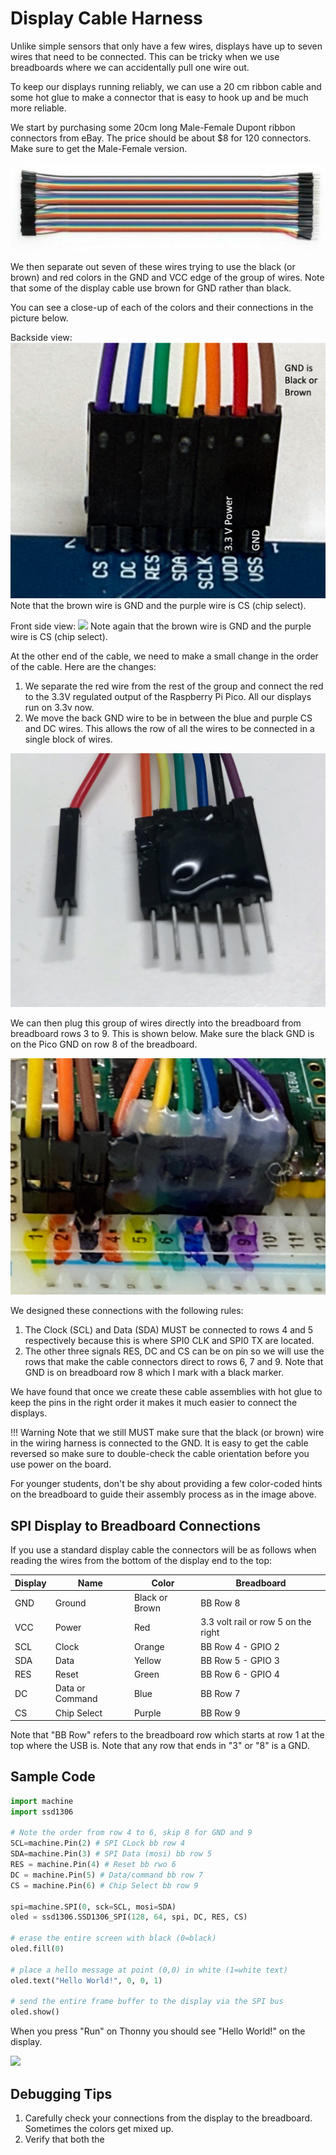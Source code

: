 # Display Cable Harness

Unlike simple sensors that only have a few wires, displays have up to seven wires that need to be connected. This can be tricky when we use breadboards where we can accidentally pull one wire out.

To keep our displays running reliably, we can use a 20 cm ribbon cable and some hot glue to make a connector that is easy to hook up and be much more reliable.

We start by purchasing some 20cm long Male-Female Dupont ribbon connectors from eBay. The price should be about $8 for 120 connectors. Make sure to get the Male-Female version.

![20 cm dupont](../img/dupont-ribbon-cable-m-f.png)

We then separate out seven of these wires trying to use the black (or brown) and red colors in the GND and VCC edge of the group of wires.  Note that some of
the display cable use brown for GND rather than black.

You can see a close-up of each of the colors and their connections in the picture below.

Backside view:
![Display Cable Harness 2](../img/display-harness-display-end.png)
Note that the brown wire is GND and the purple wire is CS (chip select).

Front side view:
![](../img/.display-harness-display-end-front)
Note again that the brown wire is GND and the purple wire is CS (chip select).

At the other end of the cable, we need to make a small change in the order of the cable. Here are the changes:

1. We separate the red wire from the rest of the group and connect the red to the 3.3V regulated output of the Raspberry Pi Pico.  All our displays run on 3.3v now.
2. We move the back GND wire to be in between the blue and purple CS and DC wires. This allows the row of all the wires to be connected in a single block of wires.

![Display Cable Harness 3](../img/display-harness-3.jpg)

We can then plug this group of wires directly into the breadboard from breadboard rows 3 to 9. This is shown below.  Make sure the black GND is on the Pico GND on row 8 of the breadboard.

![Display Cable Breadboard End](../img/display-cable-breadboard-end.jpg)

We designed these connections with the following rules:

1. The Clock (SCL) and Data (SDA) MUST be connected to rows 4 and 5 respectively because this is where SPI0 CLK and SPI0 TX are located.
2. The other three signals RES, DC and CS can be on pin so we will use the rows that make the cable connectors direct to rows 6, 7 and 9. Note that GND is on breadboard row 8 which I mark with a black
marker.

We have found that once we create these cable assemblies with hot glue to keep the pins in the right order it makes it much easier to connect the displays.

!!! Warning
    Note that we still MUST make sure that the black (or brown) wire in the wiring harness is connected to the GND. It is easy to get the cable reversed so make sure to double-check the cable orientation before you use power on the board.

For younger students, don't be shy about providing a few color-coded hints on the breadboard to guide their assembly process as in the image above.

## SPI Display to Breadboard Connections

If you use a standard display cable the connectors will be as follows when
reading the wires from the bottom of the display end to the top:

|Display|Name|Color|Breadboard|
|---|---|---|---|
|GND|Ground|Black or Brown|BB Row 8|
|VCC|Power|Red|3.3 volt rail or row 5 on the right|
|SCL|Clock|Orange|BB Row 4 - GPIO 2|
|SDA|Data|Yellow|BB Row 5 - GPIO 3|
|RES|Reset|Green|BB Row 6 - GPIO 4|
|DC|Data or Command|Blue|BB Row 7|
|CS|Chip Select|Purple|BB Row 9|

Note that "BB Row" refers to the breadboard row which starts at row 1 at the top
where the USB is.  Note that any row that ends in "3" or "8" is a GND.

## Sample Code

```python
import machine
import ssd1306

# Note the order from row 4 to 6, skip 8 for GND and 9
SCL=machine.Pin(2) # SPI CLock bb row 4
SDA=machine.Pin(3) # SPI Data (mosi) bb row 5
RES = machine.Pin(4) # Reset bb rwo 6
DC = machine.Pin(5) # Data/command bb row 7
CS = machine.Pin(6) # Chip Select bb row 9

spi=machine.SPI(0, sck=SCL, mosi=SDA)
oled = ssd1306.SSD1306_SPI(128, 64, spi, DC, RES, CS)

# erase the entire screen with black (0=black)
oled.fill(0)

# place a hello message at point (0,0) in white (1=white text)
oled.text("Hello World!", 0, 0, 1)

# send the entire frame buffer to the display via the SPI bus
oled.show()
```

When you press "Run" on Thonny you should see "Hello World!" on the display.

![](../img/hello-world.jpg)

## Debugging Tips

1. Carefully check your connections from the display to the breadboard.  Sometimes the colors get mixed up.
2. Verify that both the 


